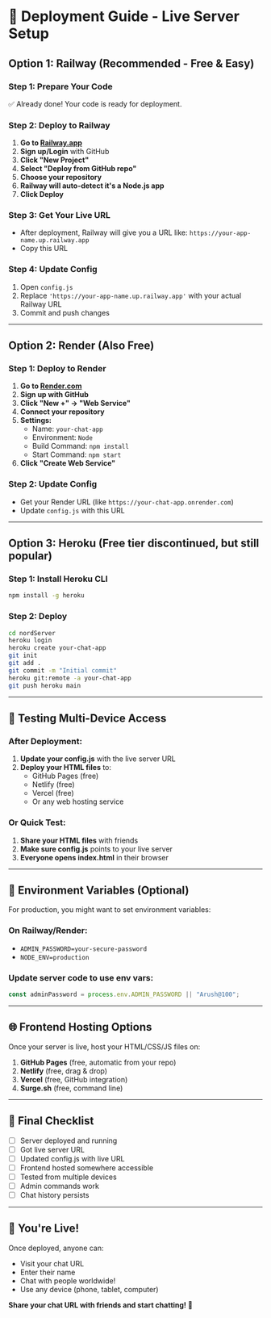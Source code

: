 # 🚀 Deployment Guide - Live Server Setup

## Option 1: Railway (Recommended - Free & Easy)

### Step 1: Prepare Your Code
✅ Already done! Your code is ready for deployment.

### Step 2: Deploy to Railway

1. **Go to [Railway.app](https://railway.app)**
2. **Sign up/Login** with GitHub
3. **Click "New Project"**
4. **Select "Deploy from GitHub repo"**
5. **Choose your repository**
6. **Railway will auto-detect it's a Node.js app**
7. **Click Deploy**

### Step 3: Get Your Live URL
- After deployment, Railway will give you a URL like: `https://your-app-name.up.railway.app`
- Copy this URL

### Step 4: Update Config
1. Open `config.js`
2. Replace `'https://your-app-name.up.railway.app'` with your actual Railway URL
3. Commit and push changes

---

## Option 2: Render (Also Free)

### Step 1: Deploy to Render
1. **Go to [Render.com](https://render.com)**
2. **Sign up with GitHub**
3. **Click "New +" → "Web Service"**
4. **Connect your repository**
5. **Settings:**
   - Name: `your-chat-app`
   - Environment: `Node`
   - Build Command: `npm install`
   - Start Command: `npm start`
6. **Click "Create Web Service"**

### Step 2: Update Config
- Get your Render URL (like `https://your-chat-app.onrender.com`)
- Update `config.js` with this URL

---

## Option 3: Heroku (Free tier discontinued, but still popular)

### Step 1: Install Heroku CLI
```bash
npm install -g heroku
```

### Step 2: Deploy
```bash
cd nordServer
heroku login
heroku create your-chat-app
git init
git add .
git commit -m "Initial commit"
heroku git:remote -a your-chat-app
git push heroku main
```

---

## 📱 Testing Multi-Device Access

### After Deployment:
1. **Update your config.js** with the live server URL
2. **Deploy your HTML files** to:
   - GitHub Pages (free)
   - Netlify (free)
   - Vercel (free)
   - Or any web hosting service

### Or Quick Test:
1. **Share your HTML files** with friends
2. **Make sure config.js** points to your live server
3. **Everyone opens index.html** in their browser

---

## 🔧 Environment Variables (Optional)

For production, you might want to set environment variables:

### On Railway/Render:
- `ADMIN_PASSWORD=your-secure-password`
- `NODE_ENV=production`

### Update server code to use env vars:
```javascript
const adminPassword = process.env.ADMIN_PASSWORD || "Arush@100";
```

---

## 🌐 Frontend Hosting Options

Once your server is live, host your HTML/CSS/JS files on:

1. **GitHub Pages** (free, automatic from your repo)
2. **Netlify** (free, drag & drop)
3. **Vercel** (free, GitHub integration)
4. **Surge.sh** (free, command line)

---

## 📝 Final Checklist

- [ ] Server deployed and running
- [ ] Got live server URL
- [ ] Updated config.js with live URL
- [ ] Frontend hosted somewhere accessible
- [ ] Tested from multiple devices
- [ ] Admin commands work
- [ ] Chat history persists

---

## 🎉 You're Live!

Once deployed, anyone can:
- Visit your chat URL
- Enter their name
- Chat with people worldwide!
- Use any device (phone, tablet, computer)

**Share your chat URL with friends and start chatting! 🚀**
